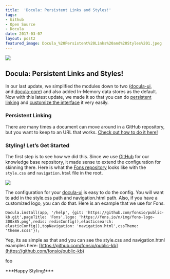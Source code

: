 ```yaml
---
title:  'Docula: Persistent Links and Styles!'
tags:
- Github
- Open Source
- Docula
date: 2017-03-07
layout: post2
featured_image: Docula_%20Persistent%20Links%20and%20Styles%201.jpeg
---
```


![](images/Docula_%20Persistent%20Links%20and%20Styles%201.jpeg)

## Docula: Persistent Links and Styles!

In our last update, we simplified the modules down to two ([docula-ui](https://www.npmjs.com/package/docula-ui), and [docula-core](https://www.npmjs.com/package/docula-core)) and also added In-Memory data stores as the default. Now with this latest update, we made it so that you can do [persistent linking](https://docu.la/docs/article/configuration/deeplinks) and [customize the interface](https://docu.la/docs/article/configuration/customization) it very easily.

### Persistent Linking

There are many times a document can move around in a GitHub repository, but you want to keep to an URL that works. [Check out how to do it here!](https://docu.la/docs/article/configuration/deeplinks)

### Styling! Let’s Get Started

The first step is to see how we did this. Since we use [GitHub](https://github.com/) for our knowledge base repository, it made sense to extend the configuration for skinning there. Here is what the [Fons repository](https://github.com/fonsio/public-kb) looks like with the `style.css` and `navigation.html` file in the root.

![](images/Docula_%20Persistent%20Links%20and%20Styles%202.png)

The configuration for your [docula-ui](https://www.npmjs.com/package/docula-ui) is easy to do the config. You will want to add in the style.css path and navigation.html path. Also, if you have a customized logo, you can do that. Here is an example that we use for Fons.

```
Docula.install(app, '/help', {git: 'https://github.com/fonsio/public-kb.git',pageTitle: 'Fons',logo: 'https://fons.io/n/img/fons-logo-300x85.png',redis: redisConfig(),elasticsearch: elasticConfig(),topNavigation: 'navigation.html',cssTheme: 'theme.scss'});
```

Yep, its as simple as that and you can see the style.css and navigation.html examples here: [https://github.com/fonsio/public-kb](https://github.com/fonsio/public-kb)

<div>
<p>foo</p>
</div>
***Happy Styling!***

